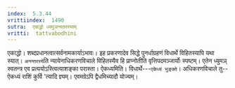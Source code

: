 ```yaml
---
index:  5.3.44
vrittiindex:  1490
sutra:  एकद्धो ध्यमुञन्यतरस्याम्
vritti:  tattvabodhini 
---
```


एकाद्धो। शब्दप्रधानत्वात्सर्वनामकार्याऽभावः। इह प्रकरणादेव सिद्धे पुनर्धाग्रहणं विधार्थे विहितस्यापि यथा स्यात्। `अनन्तरस्ये`ति न्यायेनाधिकरणविचाले विहितस्यैव हि प्राप्नोतीति वृत्तिपदमञ्जार्योः स्पष्टम्। एतेन ध्युमञ् स्वतन्त्र एव प्रत्ययोऽस्त्वित्याशङ्का परास्ता। ऐकध्यमिति। विधार्थे---`एकेध्यं भुङ्क्ते`। अधिकरणविचाले तु--ऐकध्यं राशिं कुर्वि 'त्यादि ज्ञ्यम्। एवमग्रेऽपि द्वैधमिच्यादौ योज्यम्।

